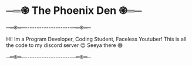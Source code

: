 # ─═֍ The Phoenix Den ֍═─
─═֍═─--------------------─═֍═─

Hi! Im a Program Developer, Coding Student, Faceless Youtuber! This is all the code to my discord server 😉 Seeya there 😅

─═֍═─--------------------─═֍═─

